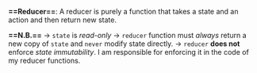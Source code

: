 **==Reducer==**:
A reducer is purely a function that takes a state and an action and then return new state.

**==N.B.==**
-> `state` is _read-only_
-> `reducer` function must _always_ return a new copy of `state` and `never` modify state directly.
  -> `reducer` **does not** enforce _state immutability_. I am responsible for enforcing it in the code of my reducer functions.
